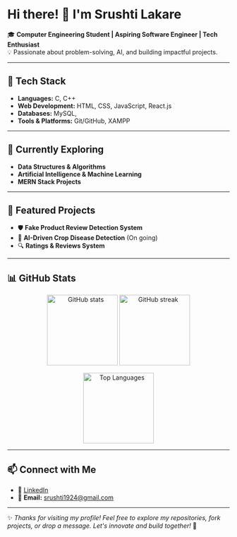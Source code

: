 # Hi there! 👋 I'm Srushti Lakare  

🎓 **Computer Engineering Student | Aspiring Software Engineer | Tech Enthusiast**  
💡 Passionate about problem-solving, AI, and building impactful projects.  

---

## 🔧 Tech Stack
- **Languages:** C, C++
- **Web Development:** HTML, CSS, JavaScript, React.js  
- **Databases:** MySQL,  
- **Tools & Platforms:** Git/GitHub, XAMPP

---

## 🌱 Currently Exploring
- **Data Structures & Algorithms**  
- **Artificial Intelligence & Machine Learning**  
- **MERN Stack Projects**  

---

## 📌 Featured Projects
- 🛡️ **Fake Product Review Detection System**  
- 🌿 **AI-Driven Crop Disease Detection** (On going)  
- 🔍 **Ratings & Reviews System**  

---

## 📊 GitHub Stats
<p align="center">
  <img src="https://github-readme-stats.vercel.app/api?username=srushtilakare&show_icons=true&theme=radical" alt="GitHub stats" height="160"/>
  <img src="https://github-readme-streak-stats.herokuapp.com/?user=srushtilakare&theme=radical" alt="GitHub streak" height="160"/>
</p>

<p align="center">
  <img src="https://github-readme-stats.vercel.app/api/top-langs/?username=srushtilakare&layout=compact&theme=radical" alt="Top Languages" height="160"/>
</p>

---

## 📫 Connect with Me
- 🔗 [LinkedIn](https://www.linkedin.com/in/srushtilakare)  
- 📧 **Email:** srushti1924@gmail.com  

---

✨ *Thanks for visiting my profile! Feel free to explore my repositories, fork projects, or drop a message. Let's innovate and build together!* 🚀
